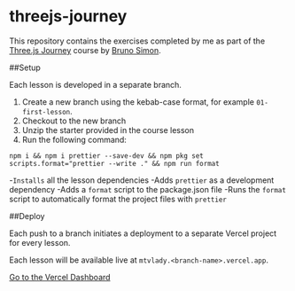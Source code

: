 # threejs-journey

This repository contains the exercises completed by me as part of the [Three.js Journey](https://threejs-journey.com) course by [Bruno Simon](https://bruno-simon.com).


##Setup

Each lesson is developed in a separate branch.
1. Create a new branch using the kebab-case format, for example `01-first-lesson`.
2. Checkout to the new branch
3. Unzip the starter provided in the course lesson
4. Run the following command:
```
npm i && npm i prettier --save-dev && npm pkg set scripts.format="prettier --write ." && npm run format
```
-`Installs` all the lesson dependencies
-Adds `prettier` as a development dependency
-Adds a `format` script to the package.json file
-Runs the `format` script to automatically format the project files with `prettier`

##Deploy

Each push to a branch initiates a deployment to a separate Vercel project for every lesson.

Each lesson will be available live at `mtvlady.<branch-name>.vercel.app`.

[Go to the Vercel Dashboard](https://vercel.com/login?next=%2Fdammafras-projects)
